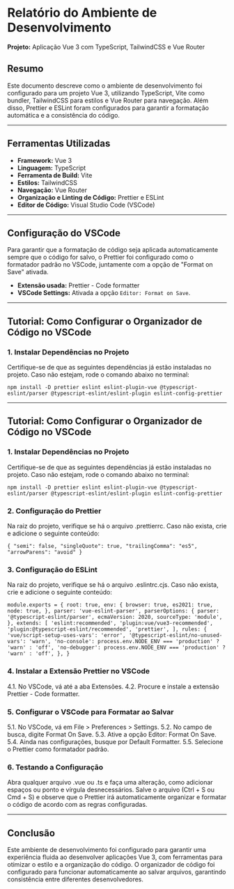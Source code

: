 # Relatório do Ambiente de Desenvolvimento

**Projeto:** Aplicação Vue 3 com TypeScript, TailwindCSS e Vue Router

## Resumo
Este documento descreve como o ambiente de desenvolvimento foi configurado para um projeto Vue 3, utilizando TypeScript, Vite como bundler, TailwindCSS para estilos e Vue Router para navegação. Além disso, Prettier e ESLint foram configurados para garantir a formatação automática e a consistência do código.

---

## Ferramentas Utilizadas

- **Framework:** Vue 3
- **Linguagem:** TypeScript
- **Ferramenta de Build:** Vite
- **Estilos:** TailwindCSS
- **Navegação:** Vue Router
- **Organização e Linting de Código:** Prettier e ESLint
- **Editor de Código:** Visual Studio Code (VSCode)

---

## Configuração do VSCode

Para garantir que a formatação de código seja aplicada automaticamente sempre que o código for salvo, o Prettier foi configurado como o formatador padrão no VSCode, juntamente com a opção de "Format on Save" ativada.

- **Extensão usada:** Prettier - Code formatter
- **VSCode Settings:** Ativada a opção `Editor: Format on Save`.

---

## Tutorial: Como Configurar o Organizador de Código no VSCode

### 1. Instalar Dependências no Projeto
Certifique-se de que as seguintes dependências já estão instaladas no projeto. Caso não estejam, rode o comando abaixo no terminal:


`npm install -D prettier eslint eslint-plugin-vue @typescript-eslint/parser @typescript-eslint/eslint-plugin eslint-config-prettier`



---

## Tutorial: Como Configurar o Organizador de Código no VSCode

### 1. Instalar Dependências no Projeto
Certifique-se de que as seguintes dependências já estão instaladas no projeto. Caso não estejam, rode o comando abaixo no terminal:

`npm install -D prettier eslint eslint-plugin-vue @typescript-eslint/parser @typescript-eslint/eslint-plugin eslint-config-prettier`

### 2. Configuração do Prettier
Na raiz do projeto, verifique se há o arquivo .prettierrc. Caso não exista, crie e adicione o seguinte conteúdo:

`{
  "semi": false,
  "singleQuote": true,
  "trailingComma": "es5",
  "arrowParens": "avoid"
}`

### 3. Configuração do ESLint
Na raiz do projeto, verifique se há o arquivo .eslintrc.cjs. Caso não exista, crie e adicione o seguinte conteúdo:


`module.exports = {
  root: true,
  env: {
    browser: true,
    es2021: true,
    node: true,
  },
  parser: 'vue-eslint-parser',
  parserOptions: {
    parser: '@typescript-eslint/parser',
    ecmaVersion: 2020,
    sourceType: 'module',
  },
  extends: [
    'eslint:recommended',
    'plugin:vue/vue3-recommended',
    'plugin:@typescript-eslint/recommended',
    'prettier',
  ],
  rules: {
    'vue/script-setup-uses-vars': 'error',
    '@typescript-eslint/no-unused-vars': 'warn',
    'no-console': process.env.NODE_ENV === 'production' ? 'warn' : 'off',
    'no-debugger': process.env.NODE_ENV === 'production' ? 'warn' : 'off',
  },
}`

### 4. Instalar a Extensão Prettier no VSCode
4.1. No VSCode, vá até a aba Extensões.
4.2. Procure e instale a extensão Prettier - Code formatter.

### 5. Configurar o VSCode para Formatar ao Salvar
5.1. No VSCode, vá em File > Preferences > Settings.
5.2. No campo de busca, digite Format On Save.
5.3. Ative a opção Editor: Format On Save.
5.4. Ainda nas configurações, busque por Default Formatter.
5.5. Selecione o Prettier como formatador padrão.

### 6. Testando a Configuração
Abra qualquer arquivo .vue ou .ts e faça uma alteração, como adicionar espaços ou ponto e vírgula desnecessários. Salve o arquivo (Ctrl + S ou Cmd + S) e observe que o Prettier irá automaticamente organizar e formatar o código de acordo com as regras configuradas.

---
## Conclusão

Este ambiente de desenvolvimento foi configurado para garantir uma experiência fluida ao desenvolver aplicações Vue 3, com ferramentas para otimizar o estilo e a organização do código. O organizador de código foi configurado para funcionar automaticamente ao salvar arquivos, garantindo consistência entre diferentes desenvolvedores.


